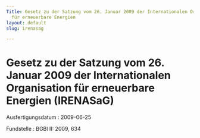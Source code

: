 ```yaml
---
Title: Gesetz zu der Satzung vom 26. Januar 2009 der Internationalen Organisation
  für erneuerbare Energien
layout: default
slug: irenasag

---
```


# Gesetz zu der Satzung vom 26. Januar 2009 der Internationalen Organisation für erneuerbare Energien (IRENASaG)

Ausfertigungsdatum
:   2009-06-25

Fundstelle
:   BGBl II: 2009, 634

